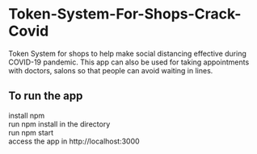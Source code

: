 # Token-System-For-Shops-Crack-Covid
Token System for shops to help make social distancing effective during COVID-19 pandemic.
This app can also be used for taking appointments with doctors, salons so that people can avoid waiting in lines. 
## To run the app 
install npm  
run npm install in the directory  
run npm start  
access the app in http://localhost:3000  
